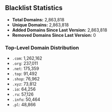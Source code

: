## Blacklist Statistics

- **Total Domains:** 2,863,818
- **Unique Domains:** 2,863,818
- **Added Domains Since Last Version:** 2,863,818
- **Removed Domains Since Last Version:** 0

### Top-Level Domain Distribution

-  `.com`: 1,262,162
-  `.org`: 237,011
-  `.net`: 175,359
-  `.top`: 91,492
-  `.shop`: 76,962
-  `.xyz`: 73,812
-  `.io`: 64,256
-  `.ru`: 57,126
-  `.info`: 50,464
-  `.pl`: 48,866
